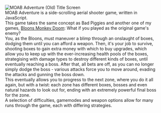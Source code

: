 ![MOAB Adventure (Old) Title Screen](https://github.com/user-attachments/assets/0f2ddffc-8c15-4e89-b8a1-2ff8d817f95d)  
MOAB Adventure is a side-scrolling aerial shooter game, written in JavaScript.  
This game takes the same concept as Bad Piggies and another one of my games, [Bloons Monkey Doom](https://github.com/LightningLaser8/Bloons-Monkey-Doom): What if you played as the original game's enemy?  
You, as the Bloons, must maneuver a blimp through an onslaught of boxes, dodging them until you can afford a weapon. Then, it's your job to survive, shooting boxes to gain extra money with which to buy upgrades, which allow you to keep up with the ever-increasing health pools of the boxes, strategising with damage types to destroy different kinds of boxes, until eventually reaching a boss. After that, all bets are off, as you can no longer simply dodge the boss - various attacks force you to move around, evading the attacks and gunning the boss down.  
This eventually allows you to progress to the next zone, where you do it all again, but with a twist: each zone has different boxes, bosses and even natural hazards to look out for, ending with an extremely powerful final boss for the zone.  
A selection of difficulties, gamemodes and weapon options allow for many runs through the game, each with differing strategies.  
